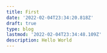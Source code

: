 ```yaml
---
title: First
date: '2022-02-04T23:34:20.818Z'
draft: true
type: blog
lastmod: '2022-02-04T23:34:48.109Z'
description: Hello World
---
```


